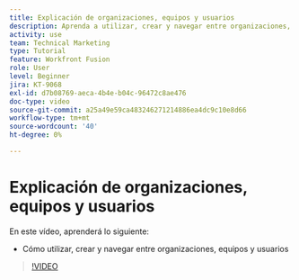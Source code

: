 ```yaml
---
title: Explicación de organizaciones, equipos y usuarios
description: Aprenda a utilizar, crear y navegar entre organizaciones, equipos y usuarios en [!DNL Adobe Workfront Fusion].
activity: use
team: Technical Marketing
type: Tutorial
feature: Workfront Fusion
role: User
level: Beginner
jira: KT-9068
exl-id: d7b08769-aeca-4b4e-b04c-96472c8ae476
doc-type: video
source-git-commit: a25a49e59ca483246271214886ea4dc9c10e8d66
workflow-type: tm+mt
source-wordcount: '40'
ht-degree: 0%

---
```


# Explicación de organizaciones, equipos y usuarios

En este vídeo, aprenderá lo siguiente:

* Cómo utilizar, crear y navegar entre organizaciones, equipos y usuarios

>[!VIDEO](https://video.tv.adobe.com/v/335309/?quality=12&learn=on)

